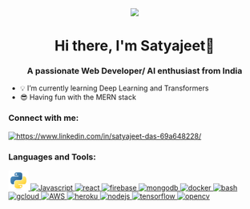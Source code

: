 <div align="center">
  <img src="https://github.com/ChaitanyaKatti/123Satyajeet123/assets/96473570/f7b884d0-db9b-4e0b-b0de-4c8ad1553596" height=300rem>
</div>

<h1 align="center">Hi there, I'm Satyajeet👋</h1>
<h3 align="center">A passionate Web Developer/ AI enthusiast from India</h3>

- 💡 I’m currently learning Deep Learning and Transformers
- 😎 Having fun with the MERN stack

<h3 align="left">Connect with me:</h3>
<p align="left">
<a href="https://www.linkedin.com/in/satyajeet-das-69a648228/" target="blank"><img align="center" src="https://raw.githubusercontent.com/rahuldkjain/github-profile-readme-generator/master/src/images/icons/Social/linked-in-alt.svg" alt="https://www.linkedin.com/in/satyajeet-das-69a648228/" height="30" width="40" /></a>
</p>


<h3 align="left">Languages and Tools:</h3>

<p align="left"> 
<!-- Python -->
<a href="https://www.python.org" target="_blank" rel="noreferrer"> <img src="https://raw.githubusercontent.com/devicons/devicon/master/icons/python/python-original.svg" alt="python" width="40" height="40"/> </a>
<!-- Javascript -->
<a href="https://www.javascript.com/" target="_blank" rel="noreferrer"> <img src="https://raw.githubusercontent.com/yurijserrano/Github-Profile-Readme-Logos/master/programming%20languages/javascript.svg" alt="Javascript" width="40" height="40"/> </a>
<!-- React -->
<a href="https://react.dev/" target="_blank" rel="noreferrer"> <img src="https://raw.githubusercontent.com/yurijserrano/Github-Profile-Readme-Logos/master/frameworks/react.svg" alt="react" width="40" height="40"/> </a> 
<!-- Firebase -->
<a href="https://firebase.google.com/" target="_blank" rel="noreferrer"> <img src="https://raw.githubusercontent.com/yurijserrano/Github-Profile-Readme-Logos/master/cloud/firebase.svg" alt="firebase" width="40" height="40"/> </a> 
<!-- MongoDB -->
<a href="https://www.mongodb.com/" target="_blank" rel="noreferrer"> <img src="https://github.com/ChaitanyaKatti/123Satyajeet123/assets/96473570/c95fa402-90fc-4046-8f7e-9368741833fe" alt="mongodb" width="40" height="40"/> </a> 
<!-- Docker -->
<a href="https://www.docker.com/" target="_blank" rel="noreferrer"> <img src="https://github.com/ChaitanyaKatti/123Satyajeet123/assets/96473570/b54c8f04-7951-49d9-aad2-ef24e599ba8e" alt="docker" width="40" height="40"/> </a> 
<!--Linux-->
<a href="https://www.gnu.org/software/bash/" target="_blank" rel="noreferrer"> <img src="https://raw.githubusercontent.com/yurijserrano/Github-Profile-Readme-Logos/master/programming%20languages/bash.svg" alt="bash" width="40" height="40"/> </a> 
<!-- GCP -->
<a href="https://cloud.google.com/" target="_blank" rel="noreferrer"> <img src="https://github.com/ChaitanyaKatti/123Satyajeet123/assets/96473570/60e5adc2-5bb6-48cc-8a1b-c5641a823ea5" alt="gcloud" width="40" height="40"/> </a> 
<!-- AWS -->
<a href="https://aws.amazon.com/" target="_blank" rel="noreferrer"> <img src="https://github.com/ChaitanyaKatti/123Satyajeet123/assets/96473570/9acb4511-f7f5-4aa9-81bc-dccf0f7de5d1" alt="AWS" width="40" height="40"/> </a> 
<!-- Heroku -->
<a href="https://www.heroku.com/" target="_blank" rel="noreferrer"> <img src="https://github.com/ChaitanyaKatti/123Satyajeet123/assets/96473570/1f6215d3-5ead-49d3-adc4-ea462bc525f1" alt="heroku" width="40" height="40"/> </a> 
<!-- NodeJS -->
<a href="https://nodejs.org/en" target="_blank" rel="noreferrer"> <img src="https://github.com/ChaitanyaKatti/123Satyajeet123/assets/96473570/c2e5497a-66ca-4a56-994d-d68dc3a023e7" alt="nodejs" width="40" height="40"/> </a> 
<!-- TensorFlow -->
<a href="https://www.tensorflow.org" target="_blank" rel="noreferrer"> <img src="https://www.vectorlogo.zone/logos/tensorflow/tensorflow-icon.svg" alt="tensorflow" width="40" height="40"/>   
<!-- OpenCV -->
<a href="https://opencv.org/" target="_blank" rel="noreferrer"> <img src="https://www.vectorlogo.zone/logos/opencv/opencv-icon.svg" alt="opencv" width="40" height="40"/> </a> 
</p>

